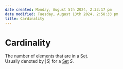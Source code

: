 ```yaml
---  
date created: Monday, August 5th 2024, 2:33:17 pm  
date modified: Tuesday, August 13th 2024, 2:58:33 pm  
title: Cardinality  
---  
```

# Cardinality  
The number of elements that are in a [Set](./Set.md).  
Usually denoted by $|S|$ for a [Set](./Set.md) $S$.